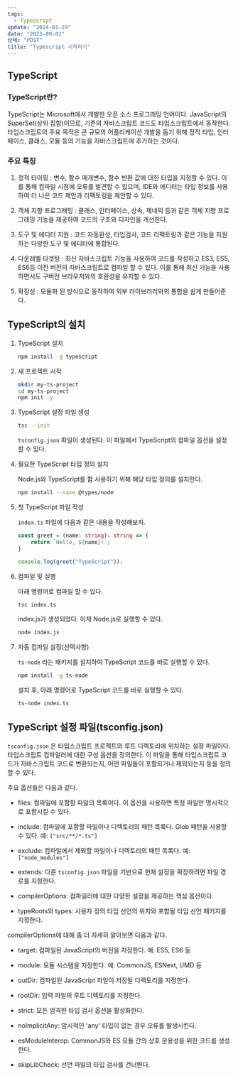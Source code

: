 ```yaml
---
tags:
  - Typescript
update: "2024-01-29"
date: "2023-09-02"
상태: "POST"
title: "Typescript 시작하기"
---
```

## TypeScript

### TypeScript란?

TypeScript는 Microsoft에서 개발한 오픈 소스 프로그래밍 언어이다. JavaScript의 SuperSet(상위 집합)이므로, 기존의 자바스크립트 코드도 타입스크립트에서 동작한다. 타입스크립트의 주요 목적은 큰 규모의 어플리케이션 개발을 돕기 위해 정적 타입, 인터페이스, 클래스, 모듈 등의 기능을 자바스크립트에 추가하는 것이다. 

### 주요 특징

1. 정적 타이핑 : 변수, 함수 매개변수, 함수 반환 값에 대한 타입을 지정할 수 있다. 이를 통해 컴파일 시점에 오류를 발견할 수 있으며, IDE와 에디터는 타입 정보를 사용하여 더 나은 코드 제안과 리팩토링을 제안할 수 있다. 

1. 객체 지향 프로그래밍 : 클래스, 인터페이스, 상속, 제네릭 등과 같은 객체 지향 프로그래밍 기능을 제공하여 코드의 구조와 디자인을 개선한다. 

1. 도구 및 에디터 지원 : 코드 자동완성, 타입검사, 코드 리팩토링과 같은 기능을 지원하는 다양한 도구 및 에디터에 통합된다. 

1. 다운레벨 타겟팅 : 최신 자바스크립트 기능을 사용하여 코드를 작성하고 ES3, ES5, ES6등 이전 버전의 자바스크립트로 컴파일 할 수 있다. 이를 통해 최신 기능을 사용하면서도 구버전 브라우저와의 호환성을 유지할 수 있다. 

1. 확장성 : 모듈화 된 방식으로 동작하여 외부 라이브러리와의 통합을 쉽게 만들어준다. 

## TypeScript의 설치

1. TypeScript 설치

    ```bash
    npm install -g typescript
    ```

1. 새 프로젝트 시작

    ```bash
    mkdir my-ts-project
    cd my-ts-project
    npm init -y
    ```

1. TypeScript 설정 파일 생성

    ```bash
    tsc --init
    ```

    `tsconfig.json` 파일이 생성된다. 이 파일에서 TypeScript의 컴파일 옵션을 설정할 수 있다.

1. 필요한 TypeScript 타입 정의 설치

    Node.js와 TypeScript를 함 사용하기 위해 해당 타입 정의를 설치한다. 

    ```bash
    npm install --save @types/node
    ```

1. 첫 TypeScript 파일 작성

    `index.ts` 파일에 다음과 같은 내용을 작성해보자. 

    ```typescript
    const greet = (name: string): string => {
        return `Hello, ${name}!`;
    }
    
    console.log(greet("TypeScript"));
    ```

1. 컴파일 및 실행

    아래 명령어로 컴파일 할 수 있다. 

    ```bash
    tsc index.ts
    ```

    index.js가 생성되었다. 이제 Node.js로 실행할 수 있다. 

    ```bash
    node index.js
    ```

1. 자동 컴파일 설정(선택사항)

    `ts-node` 라는 패키지를 설치하여 TypeScript 코드를 바로 실행할 수 있다.

    ```bash
    npm install -g ts-node
    ```

    설치 후, 아래 명령어로 TypeScript 코드를 바로 실행할 수 있다.

    ```bash
    ts-node index.ts
    ```

## TypeScript 설정 파일(tsconfig.json)

`tsconfig.json` 은 타입스크립트 프로젝트의 루트 디렉토리에 위치하는 설정 파일이다. 타입스크립트 컴파일러에 대한 구성 옵션을 정의한다. 이 파일을 통해 타입스크립트 코드가 자바스크립트 코드로 변환되는지, 어떤 파일들이 포함되거나 제외되는지 등을 정의할 수 있다. 

주요 옵션들은 다음과 같다. 

- files: 컴파일에 포함할 파일의 목록이다. 이 옵션을 사용하면 특정 파일만 명시적으로 포함시킬 수 있다.

- include: 컴파일에 포함할 파일이나 디렉토리의 패턴 목록다. Glob 패턴을 사용할 수 있다. 예: `["src/**/*.ts"]`

- exclude: 컴파일에서 제외할 파일이나 디렉토리의 패턴 목록다. 예: `["node_modules"]`

- extends: 다른 `tsconfig.json` 파일을 기반으로 현재 설정을 확장하려면 파일 경로를 지정한다.

- compilerOptions: 컴파일러에 대한 다양한 설정을 제공하는 핵심 옵션이다.

- typeRoots와 types: 사용자 정의 타입 선언의 위치와 포함될 타입 선언 패키지를 지정한다.

compilerOptions에 대해 좀 더 자세히 알아보면 다음과 같다. 

- target: 컴파일된 JavaScript의 버전을 지정한다. 예: ES5, ES6 등

- module: 모듈 시스템을 지정한다. 예: CommonJS, ESNext, UMD 등

- outDir: 컴파일된 JavaScript 파일이 저장될 디렉토리를 지정한다.

- rootDir: 입력 파일의 루트 디렉토리를 지정한다.

- strict: 모든 엄격한 타입 검사 옵션을 활성화한다.

- noImplicitAny: 암시적인 'any' 타입이 없는 경우 오류를 발생시킨다.

- esModuleInterop: CommonJS와 ES 모듈 간의 상호 운용성을 위한 코드를 생성한다.

- skipLibCheck: 선언 파일의 타입 검사를 건너뛴다.

